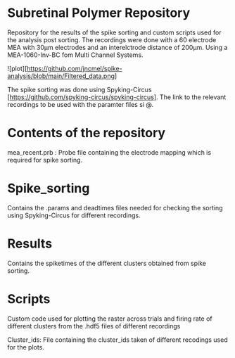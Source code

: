 # Subretinal Polymer Repository 

Repository for the results of the spike sorting and custom scripts used for the analysis post sorting.
The recordings were done with a 60 electrode MEA with 30&mu;m  electrodes and an interelctrode distance of 200&mu;m. Using a MEA-1060-Inv-BC fom Multi Channel Systems.

![plot][https://github.com/jncmel/spike-analysis/blob/main/Filtered_data.png]

The spike sorting was done using Spyking-Circus [https://github.com/spyking-circus/spyking-circus]. The link to the relevant recordings to be used with the paramter files si @. 

# Contents of the repository

mea_recent.prb : Probe file containing the electrode mapping which is required for spike sorting.
# Spike_sorting

Contains the .params and deadtimes files needed for checking the sorting using Spyking-Circus for different recordings.



# Results
Contains the spiketimes of the different clusters obtained from spike sorting. 




# Scripts
Custom code used for plotting the raster across trials and firing rate of different clusters from the .hdf5 files of different recordings

Cluster_ids: File containing the cluster_ids taken of different recodings used for the plots.
